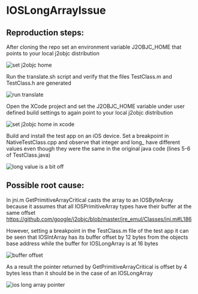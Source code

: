 # IOSLongArrayIssue
## Reproduction steps:
After cloning the repo set an environment variable J2OBJC_HOME that points to your local j2objc distribution

![set j2objc home](https://github.com/jgartman/IOSLongArrayIssue/tree/master/screenshots/screenshot4.jpg)

Run the translate.sh script and verify that the files TestClass.m and TestClass.h are generated

![run translate](https://github.com/jgartman/IOSLongArrayIssue/tree/master/screenshots/screenshot3.jpg)

Open the XCode project and set the J2OBJC_HOME variable under user defined build settings to again point to your local j2objc distribution

![set j2objc home in xcode](https://github.com/jgartman/IOSLongArrayIssue/tree/master/screenshots/screenshot1.jpg)

Build and install the test app on an iOS device.  Set a breakpoint in NativeTestClass.cpp and observe that integer and
long_ have different values even though they were the same in the original java code (lines 5-6 of TestClass.java)

![long value is a bit off](https://github.com/jgartman/IOSLongArrayIssue/tree/master/screenshots/screenshot6.jpg)

## Possible root cause:
In jni.m GetPrimitiveArrayCritical casts the array to an IOSByteArray because it assumes that all IOSPrimitiveArray types have
their buffer at the same offset https://github.com/google/j2objc/blob/master/jre_emul/Classes/jni.m#L186

However, setting a breakpoint in the TestClass.m file of the test app it can be seen that IOSIntArray has its buffer offset by
12 bytes from the objects base address while the buffer for IOSLongArray is at 16 bytes

![buffer offset](https://github.com/jgartman/IOSLongArrayIssue/tree/master/screenshots/screenshot7.jpg)

As a result the pointer returned by GetPrimitiveArrayCritical is offset by 4 bytes less than it should be in the case of an
IOSLongArray

![ios long array pointer](https://github.com/jgartman/IOSLongArrayIssue/tree/master/screenshots/screenshot5.jpg)
